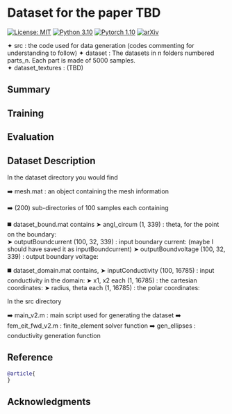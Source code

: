 # Dataset for the paper TBD
[![License: MIT](https://img.shields.io/badge/License-MIT-yellow.svg)](./LICENSE)
[![Python 3.10](https://img.shields.io/badge/python-3.10-blue.svg)](https://www.python.org/downloads/release/python-3100/)
[![Pytorch 1.10](https://img.shields.io/badge/pytorch-1.10-blue.svg)](https://pytorch.org/)
[![arXiv](https://img.shields.io/badge/arXiv-2209.14977-b31b1b.svg)](TBD)

✦ src              : the code used for data generation (codes commenting for understanding to follow)
✦ dataset          : The datasets in n folders numbered parts_n. Each part is made of 5000 samples.   
✦ dataset_textures : (TBD)

## Summary

## Training

## Evaluation

## Dataset Description
In the dataset directory you would find 

➡️ mesh.mat : an object containing the mesh information

➡️ (200) sub-directories of 100 samples each containing

◼️ dataset_bound.mat contains
	➤ angl_circum              (1, 339) : theta, for the point on the boundary:  
	➤ outputBoundcurrent (100, 32, 339) : input boundary current: (maybe I should have saved it as inputBoundcurrent)
	➤ outputBoundvoltage (100, 32, 339) : output boundary voltage: 

◼️ dataset_domain.mat contains, 
	➤ inputConductivity   (100, 16785) : input conductivity in the domain: 
	➤ x1, x2           each (1, 16785) : the cartesian coordinates: 
	➤ radius, theta    each (1, 16785) : the polar coordinates:  

In the src directory 

➡️ main_v2.m        : main script used for generating the dataset
➡️ fem_eit_fwd_v2.m : finite_element solver function
➡️ gen_ellipses     : conductivity generation function

## Reference
```bibtex
@article{
}
```

## Acknowledgments



